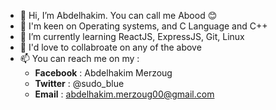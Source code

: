 - 👋 Hi, I’m Abdelhakim. You can call me Abood 😊
- 👀 I'm keen on Operating systems, and C Language and C++
- 🌱 I’m currently learning ReactJS, ExpressJS, Git, Linux 
- 💞️ I'd love to collabroate on any of the above
- 📫 You can reach me on my :
  - **Facebook** : Abdelhakim Merzoug
  - **Twitter** : @sudo_blue
  - **Email** : abdelhakim.merzoug00@gmail.com

<!---
sudo-node/sudo-node is a ✨ special ✨ repository because its `README.md` (this file) appears on your GitHub profile.
You can click the Preview link to take a look at your changes.
--->
